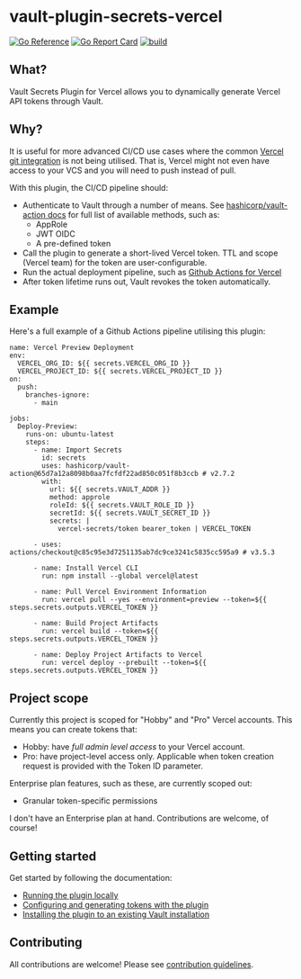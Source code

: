 # vault-plugin-secrets-vercel

[![Go Reference](https://pkg.go.dev/badge/github.com/thevilledev/vault-plugin-secrets-vercel.svg)](https://pkg.go.dev/github.com/thevilledev/vault-plugin-secrets-vercel)
[![Go Report Card](https://goreportcard.com/badge/github.com/thevilledev/vault-plugin-secrets-vercel)](https://goreportcard.com/report/github.com/thevilledev/vault-plugin-secrets-vercel)
[![build](https://github.com/thevilledev/vault-plugin-secrets-vercel/actions/workflows/build.yml/badge.svg)](https://github.com/thevilledev/vault-plugin-secrets-vercel/actions/workflows/build.yml)

## What?

Vault Secrets Plugin for Vercel allows you to dynamically generate Vercel API tokens through Vault.

## Why?

It is useful for more advanced CI/CD use cases where the common
[Vercel git integration](https://vercel.com/docs/concepts/deployments/git/vercel-for-github) is not being utilised. That is, Vercel might not even have access to your VCS and you will need to push instead of pull.

With this plugin, the CI/CD pipeline should:

- Authenticate to Vault through a number of means. See [hashicorp/vault-action docs](https://github.com/hashicorp/vault-action#authentication-methods) for full list of available methods, such as:
    - AppRole
    - JWT OIDC
    - A pre-defined token
- Call the plugin to generate a short-lived Vercel token. TTL and scope (Vercel team) for the token are user-configurable.
- Run the actual deployment pipeline, such as [Github Actions for Vercel](https://vercel.com/guides/how-can-i-use-github-actions-with-vercel)
- After token lifetime runs out, Vault revokes the token automatically.

## Example

Here's a full example of a Github Actions pipeline utilising this plugin:

```
name: Vercel Preview Deployment
env:
  VERCEL_ORG_ID: ${{ secrets.VERCEL_ORG_ID }}
  VERCEL_PROJECT_ID: ${{ secrets.VERCEL_PROJECT_ID }}
on:
  push:
    branches-ignore:
      - main

jobs:
  Deploy-Preview:
    runs-on: ubuntu-latest
    steps:
      - name: Import Secrets
        id: secrets
        uses: hashicorp/vault-action@65d7a12a8098b0aa7fcfdf22ad850c051f8b3ccb # v2.7.2
        with:
          url: ${{ secrets.VAULT_ADDR }}
          method: approle
          roleId: ${{ secrets.VAULT_ROLE_ID }}
          secretId: ${{ secrets.VAULT_SECRET_ID }}
          secrets: |
            vercel-secrets/token bearer_token | VERCEL_TOKEN

      - uses: actions/checkout@c85c95e3d7251135ab7dc9ce3241c5835cc595a9 # v3.5.3

      - name: Install Vercel CLI
        run: npm install --global vercel@latest

      - name: Pull Vercel Environment Information
        run: vercel pull --yes --environment=preview --token=${{ steps.secrets.outputs.VERCEL_TOKEN }}

      - name: Build Project Artifacts
        run: vercel build --token=${{ steps.secrets.outputs.VERCEL_TOKEN }}

      - name: Deploy Project Artifacts to Vercel
        run: vercel deploy --prebuilt --token=${{ steps.secrets.outputs.VERCEL_TOKEN }}
```

## Project scope

Currently this project is scoped for "Hobby" and "Pro" Vercel accounts. This means you can create tokens that:

- Hobby: have *full admin level access* to your Vercel account.
- Pro: have project-level access only. Applicable when token creation request is provided with the Token ID parameter.

Enterprise plan features, such as these, are currently scoped out:

- Granular token-specific permissions

I don't have an Enterprise plan at hand. Contributions are welcome, of course!

## Getting started

Get started by following the documentation:

- [Running the plugin locally](./docs/development.md)
- [Configuring and generating tokens with the plugin](./docs/configuration.md)
- [Installing the plugin to an existing Vault installation](./docs/install.md)

## Contributing

All contributions are welcome! Please see [contribution guidelines](./CONTRIBUTING.md).
